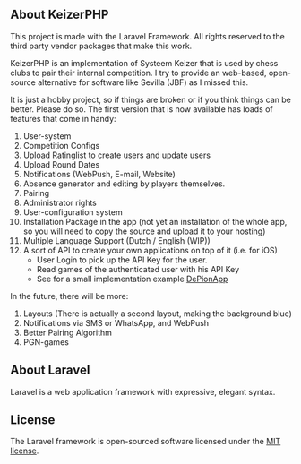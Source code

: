 ## About KeizerPHP
<p>This project is made with the Laravel Framework. All rights reserved to the third party vendor packages that make this work.</p>
<p>KeizerPHP is an implementation of Systeem Keizer that is used by chess clubs to pair their internal competition. I try to provide an web-based, open-source alternative for software like Sevilla (JBF) as I missed this.</p>
<p>It is just a hobby project, so if things are broken or if you think things can be better. Please do so. The first version that is now available has loads of features that come in handy:</p>
<ol>
<li>User-system</li>
<li> Competition Configs</li>
<li> Upload Ratinglist to create users and update users</li>
<li> Upload Round Dates</li>
<li> Notifications (WebPush, E-mail, Website)</li>
<li> Absence generator and editing by players themselves.</li>
<li> Pairing</li>
<li> Administrator rights</li>
<li> User-configuration system</li>
<li> Installation Package in the app (not yet an installation of the whole app, so you will need to copy the source and upload it to your hosting)</li>
<li> Multiple Language Support (Dutch / English (WIP))</li>
<li> A sort of API to create your own applications on top of it (i.e. for iOS)
<ul>
<li>User Login to pick up the API Key for the user.</li>
<li>Read games of the authenticated user with his API Key</li>
<li>See for a small implementation example <a href="https://github.com/Frank-L93/DePionApp/">DePionApp</a></li>
</ul>
</li>
</ol>

<p>In the future, there will be more:</p>
<ol>
<li> Layouts (There is actually a second layout, making the background blue)</li>
<li> Notifications via SMS or WhatsApp, and WebPush</li>
<li> Better Pairing Algorithm</li>
<li> PGN-games</li>
</ol>


## About Laravel

Laravel is a web application framework with expressive, elegant syntax. 

## License

The Laravel framework is open-sourced software licensed under the [MIT license](https://opensource.org/licenses/MIT).
